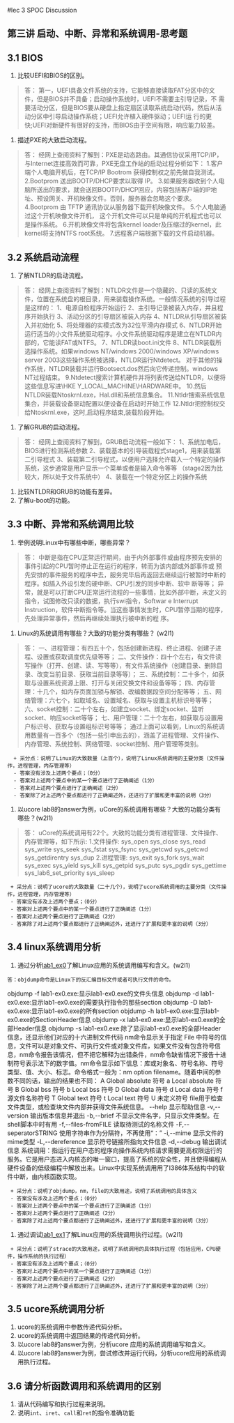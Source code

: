 #lec 3 SPOC Discussion

## 第三讲 启动、中断、异常和系统调用-思考题

## 3.1 BIOS
 1. 比较UEFI和BIOS的区别。<br />
 > 答：
    第一，UEFI具备文件系统的支持，它能够直接读取FAT分区中的文件，但是BIOS并不具备；启动操作系统时，UEFI不需要主引导记录，不      需要活动分区，但是BIOS要从硬盘上指定扇区读取系统启动代码，然后从活动分区中引导启动操作系统；UEFI允许植入硬件驱动；UEFI运     行的更快;UEFI对新硬件有很好的支持，而BIOS由于空间有限，响应能力较差。
 1. 描述PXE的大致启动流程。<br />
> 答：
    经网上查阅资料了解到：PXE是动态路由。其通信协议采用TCP/IP，与Internet连接高效而可靠，PXE无盘工作站的启动过程分析如下：
    1.客户端个人电脑开机后，在TCP/IP Bootrom 获得控制权之前先做自我测试。
    2.Bootprom 送出BOOTP/DHCP要求以取得 IP。
    3.如果服务器收到个人电脑所送出的要求，就会送回BOOTP/DHCP回应，内容包括客户端的IP地址、预设网关、开机映像文件。否则，服务器会忽略这个要求。
    4.Bootprom 由 TFTP 通讯协议从服务器下载开机映像文件。
    5.个人电脑通过这个开机映像文件开机， 这个开机文件可以只是单纯的开机程式也可以是操作系统。
    6.开机映像文件将包含kernel loader及压缩过的kernel，此kernel将支持NTFS root系统。
    7.远程客户端根据下载的文件启动机器。

## 3.2 系统启动流程
 1. 了解NTLDR的启动流程。<br />
 > 答：
    经网上查阅资料了解到：NTLDR文件是一个隐藏的、只读的系统文件，位置在系统盘的根目录，用来装载操作系统。一般情况系统的引导过程是这样的：
  1、电源自检程序开始运行
  2、主引导记录被装入内存，并且程序开始执行
  3、活动分区的引导扇区被装入内存
  4、NTLDR从引导扇区被装入并初始化
  5、将处理器的实模式改为32位平滑内存模式
  6、NTLDR开始运行适当的小文件系统驱动程序。小文件系统驱动程序是建立在NTLDR内部的，它能读FAT或NTFS。
  7、NTLDR读boot.ini文件
  8、NTLDR装载所选操作系统。如果windows NT/windows 2000/windows XP/windows server 2003这些操作系统被选择，NTLDR运行Ntdetect。
对于其他的操作系统，NTLDR装载并运行Bootsect.dos然后向它传递控制。windows NT过程结束。
  9.Ntdetect搜索计算机硬件并将列表传送给NTLDR，以便将这些信息写进\\HKE Y_LOCAL_MACHINE\HARDWARE中。
  10.然后NTLDR装载Ntoskrnl.exe，Hal.dll和系统信息集合。
  11.Ntldr搜索系统信息集合，并装载设备驱动配置以便设备在启动时开始工作
  12.Ntldr把控制权交给Ntoskrnl.exe，这时,启动程序结束,装载阶段开始。
 1. 了解GRUB的启动流程。<br />
 > 答：
   经网上查阅资料了解到，GRUB启动流程一般如下：
   1、系统加电后，BIOS进行检测系统参数 
   2、装载基本的引导装载程式stage1，用来装载第二引导程式
   3、装载第二引导程式，以便用户选择允许载入一个特定的操作系统，这步通常是用户显示一个菜单或者是输入命令等等 （stage2因为比较大，所以处于文件系统中）
   4、装载在一个特定分区上的操作系统

 1. 比较NTLDR和GRUB的功能有差异。
 1. 了解u-boot的功能。

## 3.3 中断、异常和系统调用比较
 1. 举例说明Linux中有哪些中断，哪些异常？
 > 答：
    中断是指在CPU正常运行期间，由于内外部事件或由程序预先安排的事件引起的CPU暂时停止正在运行的程序，转而为该内部或外部事件或    预先安排的事件服务的程序中去，服务完毕后再返回去继续运行被暂时中断的程序。如插入外设引发的硬中断、CPU引发的同步中断、软中    断等等； 异常，就是可以打断CPU正常运行流程的一些事情，比如外部中断，未定义的指令，试图修改只读的数据，执行swi指令，Softwar    e Interrupt Instruction，软件中断指令等。当这些事情发生时，CPU暂停当期的程序，先处理异常事件，然后再继续处理执行被中断的程    序。

 1. Linux的系统调用有哪些？大致的功能分类有哪些？  (w2l1)
 > 答：
 一、进程管理：有四五十个，包括创建新进程、终止进程、创建子进程、设置或获取调度优先级等等；
 二、文件操作：四十个左右，有文件读写操作（打开、创建、读、写等等），有文件系统操作（创建目录、删除目录、改变当前目录、获取当前目录等等）；
 三、系统控制：二十多个，如获取与设置系统资源上限、打开与关闭交换文件和设备等等；
 四、内存管理：十几个，如内存页面加锁与解锁、改编数据段空间分配等等；
 五、网络管理：六七个，如取域名、设置域名、获取与设置主机标识号等等；
 六、socket控制：二十个左右，如建立socket、绑定socket、监听socket、响应socket等等；
 七、用户管理：二十个左右，如获取与设置用户标识号、获取与设置组标识号等等；
 通过上面可以看到，Linux的系统调用数量有一百多个（包括一些引申出去的），涵盖了进程管理、文件操作、内存管理、系统控制、网络管理、socket控制、用户管理等类别。

```
  + 采分点：说明了Linux的大致数量（上百个），说明了Linux系统调用的主要分类（文件操作，进程管理，内存管理等）
  - 答案没有涉及上述两个要点；（0分）
  - 答案对上述两个要点中的某一个要点进行了正确阐述（1分）
  - 答案对上述两个要点进行了正确阐述（2分）
  - 答案除了对上述两个要点都进行了正确阐述外，还进行了扩展和更丰富的说明（3分）
 ```
 
 1. 以ucore lab8的answer为例，uCore的系统调用有哪些？大致的功能分类有哪些？(w2l1)
 > 答：
    uCore的系统调用有22个。大致的功能分类有进程管理、文件操作、内存管理等，如下所示:
   1.文件操作: sys_open sys_close sys_read sys_write sys_seek sys_fstat sys_fsync sys_getcwd sys_getcwd sys_getdirentry     sys_dup
   2.进程管理: sys_exit sys_fork sys_wait sys_exec sys_yield sys_kill sys_getpid sys_putc sys_pgdir sys_gettime   sys_lab6_set_priority sys_sleep

 ```
  + 采分点：说明了ucore的大致数量（二十几个），说明了ucore系统调用的主要分类（文件操作，进程管理，内存管理等）
  - 答案没有涉及上述两个要点；（0分）
  - 答案对上述两个要点中的某一个要点进行了正确阐述（1分）
  - 答案对上述两个要点进行了正确阐述（2分）
  - 答案除了对上述两个要点都进行了正确阐述外，还进行了扩展和更丰富的说明（3分）
 ```
 
## 3.4 linux系统调用分析
 1. 通过分析[lab1_ex0](https://github.com/chyyuu/ucore_lab/blob/master/related_info/lab1/lab1-ex0.md)了解Linux应用的系统调用编写和含义。(w2l1)
 > 
    答：objdump命令是Linux下的反汇编目标文件或者可执行文件的命令。
   objdump -f lab1-ex0.exe:显示lab1-ex0.exe的文件头信息
   objdump -d lab1-ex0.exe:显示lab1-ex0.exe的需要执行指令的那些section
   objdump -D lab1-ex0.exe:显示lab1-ex0.exe的所有section
   objdump -h lab1-ex0.exe:显示lab1-ex0.exe的SectionHeader信息
   objdump -x lab1-ex0.exe:显示lab1-ex0.exe的全部Header信息
   objdump -s lab1-ex0.exe:除了显示lab1-ex0.exe的全部Header信息，还显示他们对应的十六进制文件代码
    nm命令显示关于指定 File 中符号的信息，文件可以是对象文件、可执行文件或对象文件库，如果文件没有包含符号信息，nm命令报告该情况，但不把它解释为出错条件，nm命令缺省情况下报告十进制符号表示法下的数字值。nm命令显示如下信息：库或对象名、符号名称、符号类型、值、大小、标志。命令格式一般为：nm option filename。随着中间的参数不同的话，输出的结果也不同：
   A Global absolute 符号
   a Local absolute 符号
   B Global bss 符号
   b Local bss 符号
   D Global data 符号
   d Local data 符号
   f 源文件名称符号
   T Global text 符号
   t Local text 符号
   U 未定义符号
   file用于检查文件类型，或检查块文件内部并获得文件系统信息。
   --help 显示帮助信息
   -v,--version 输出版本信息并退出
   -b,--brief 不显示文件名字，只显示文件类型。在shell脚本中时有用
   -f,--files-fromFILE 读取待测试的名称文件
   -F,--seperatorSTRING 使用字符串作为分隔符，不再使用“：”
   -i,--mime 显示文件的mime类型
   -L,--dereference 显示符号链接所指向文件信息
   -d,--debug 输出调试信息
   系统调用：指运行在用户态的程序向操作系统内核请求需要更高权限运行的服务。它是用户态进入内核态的唯一窗口，提高了系统的安全性，并且使得编程从硬件设备的低级编程中解放出来。Linux中实现系统调用用了I386体系结构中的软件中断，由内核函数实现。

 ```
  + 采分点：说明了objdump，nm，file的大致用途，说明了系统调用的具体含义
  - 答案没有涉及上述两个要点；（0分）
  - 答案对上述两个要点中的某一个要点进行了正确阐述（1分）
  - 答案对上述两个要点进行了正确阐述（2分）
  - 答案除了对上述两个要点都进行了正确阐述外，还进行了扩展和更丰富的说明（3分）
 
 ```
 
 1. 通过调试[lab1_ex1](https://github.com/chyyuu/ucore_lab/blob/master/related_info/lab1/lab1-ex1.md)了解Linux应用的系统调用执行过程。(w2l1)
 

 ```
  + 采分点：说明了strace的大致用途，说明了系统调用的具体执行过程（包括应用，CPU硬件，操作系统的执行过程）
  - 答案没有涉及上述两个要点；（0分）
  - 答案对上述两个要点中的某一个要点进行了正确阐述（1分）
  - 答案对上述两个要点进行了正确阐述（2分）
  - 答案除了对上述两个要点都进行了正确阐述外，还进行了扩展和更丰富的说明（3分）
 ```
 
## 3.5 ucore系统调用分析
 1. ucore的系统调用中参数传递代码分析。
 1. ucore的系统调用中返回结果的传递代码分析。
 1. 以ucore lab8的answer为例，分析ucore 应用的系统调用编写和含义。
 1. 以ucore lab8的answer为例，尝试修改并运行代码，分析ucore应用的系统调用执行过程。
 
## 3.6 请分析函数调用和系统调用的区别
 1. 请从代码编写和执行过程来说明。
   1. 说明`int`、`iret`、`call`和`ret`的指令准确功能
 
